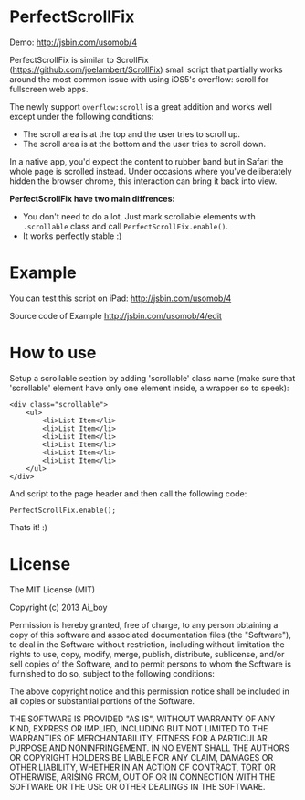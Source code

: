 PerfectScrollFix
================

Demo: http://jsbin.com/usomob/4

PerfectScrollFix is similar to ScrollFix (https://github.com/joelambert/ScrollFix) small script that partially works around the most common issue with using iOS5's overflow: scroll for fullscreen web apps.

The newly support `overflow:scroll` is a great addition and works well except under the following conditions:

- 	The scroll area is at the top and the user tries to scroll up.
- 	The scroll area is at the bottom and the user tries to scroll down.

In a native app, you'd expect the content to rubber band but in Safari the whole page is scrolled instead. Under occasions where you've deliberately hidden the browser chrome, this interaction can bring it back into view.

**PerfectScrollFix have two main diffrences:**

- 	You don't need to do a lot. Just mark scrollable elements with `.scrollable` class and call `PerfectScrollFix.enable()`.
- 	It works perfectly stable :)

# Example

You can test this script on iPad:
http://jsbin.com/usomob/4

Source code of Example
http://jsbin.com/usomob/4/edit

# How to use

Setup a scrollable section by adding 'scrollable' class name (make sure that 'scrollable' element have only one element inside, a wrapper so to speek):

	<div class="scrollable">
		<ul>
			<li>List Item</li>
			<li>List Item</li>
			<li>List Item</li>
			<li>List Item</li>
			<li>List Item</li>
			<li>List Item</li>
		</ul>
	</div>

And script to the page header and then call the following code:

	PerfectScrollFix.enable();

Thats it! :)

# License

The MIT License (MIT)

Copyright (c) 2013 Ai_boy

Permission is hereby granted, free of charge, to any person obtaining a copy of
this software and associated documentation files (the "Software"), to deal in
the Software without restriction, including without limitation the rights to
use, copy, modify, merge, publish, distribute, sublicense, and/or sell copies of
the Software, and to permit persons to whom the Software is furnished to do so,
subject to the following conditions:

The above copyright notice and this permission notice shall be included in all
copies or substantial portions of the Software.

THE SOFTWARE IS PROVIDED "AS IS", WITHOUT WARRANTY OF ANY KIND, EXPRESS OR
IMPLIED, INCLUDING BUT NOT LIMITED TO THE WARRANTIES OF MERCHANTABILITY, FITNESS
FOR A PARTICULAR PURPOSE AND NONINFRINGEMENT. IN NO EVENT SHALL THE AUTHORS OR
COPYRIGHT HOLDERS BE LIABLE FOR ANY CLAIM, DAMAGES OR OTHER LIABILITY, WHETHER
IN AN ACTION OF CONTRACT, TORT OR OTHERWISE, ARISING FROM, OUT OF OR IN
CONNECTION WITH THE SOFTWARE OR THE USE OR OTHER DEALINGS IN THE SOFTWARE.
